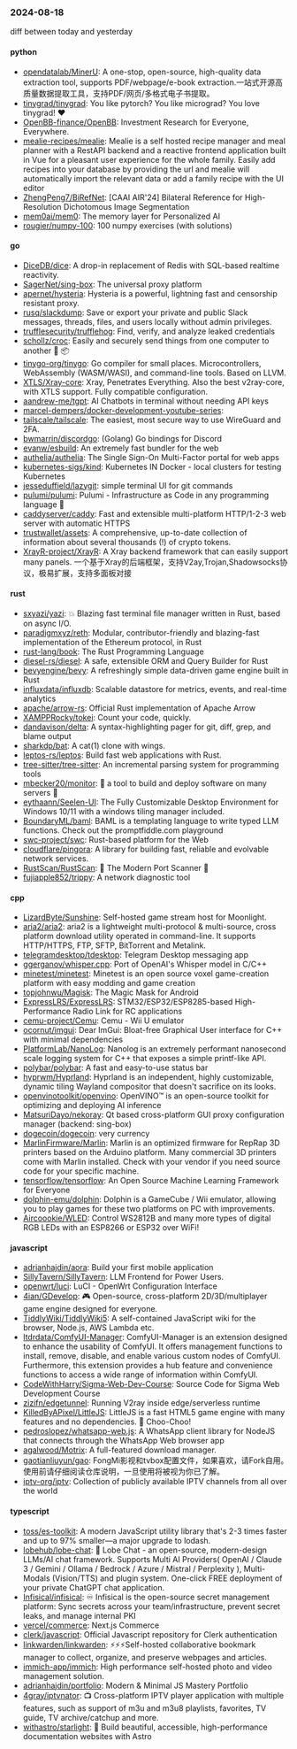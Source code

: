 ### 2024-08-18
diff between today and yesterday

#### python
* [opendatalab/MinerU](https://github.com/opendatalab/MinerU): A one-stop, open-source, high-quality data extraction tool, supports PDF/webpage/e-book extraction.一站式开源高质量数据提取工具，支持PDF/网页/多格式电子书提取。
* [tinygrad/tinygrad](https://github.com/tinygrad/tinygrad): You like pytorch? You like micrograd? You love tinygrad! ❤️
* [OpenBB-finance/OpenBB](https://github.com/OpenBB-finance/OpenBB): Investment Research for Everyone, Everywhere.
* [mealie-recipes/mealie](https://github.com/mealie-recipes/mealie): Mealie is a self hosted recipe manager and meal planner with a RestAPI backend and a reactive frontend application built in Vue for a pleasant user experience for the whole family. Easily add recipes into your database by providing the url and mealie will automatically import the relevant data or add a family recipe with the UI editor
* [ZhengPeng7/BiRefNet](https://github.com/ZhengPeng7/BiRefNet): [CAAI AIR'24] Bilateral Reference for High-Resolution Dichotomous Image Segmentation
* [mem0ai/mem0](https://github.com/mem0ai/mem0): The memory layer for Personalized AI
* [rougier/numpy-100](https://github.com/rougier/numpy-100): 100 numpy exercises (with solutions)

#### go
* [DiceDB/dice](https://github.com/DiceDB/dice): A drop-in replacement of Redis with SQL-based realtime reactivity.
* [SagerNet/sing-box](https://github.com/SagerNet/sing-box): The universal proxy platform
* [apernet/hysteria](https://github.com/apernet/hysteria): Hysteria is a powerful, lightning fast and censorship resistant proxy.
* [rusq/slackdump](https://github.com/rusq/slackdump): Save or export your private and public Slack messages, threads, files, and users locally without admin privileges.
* [trufflesecurity/trufflehog](https://github.com/trufflesecurity/trufflehog): Find, verify, and analyze leaked credentials
* [schollz/croc](https://github.com/schollz/croc): Easily and securely send things from one computer to another 🐊 📦
* [tinygo-org/tinygo](https://github.com/tinygo-org/tinygo): Go compiler for small places. Microcontrollers, WebAssembly (WASM/WASI), and command-line tools. Based on LLVM.
* [XTLS/Xray-core](https://github.com/XTLS/Xray-core): Xray, Penetrates Everything. Also the best v2ray-core, with XTLS support. Fully compatible configuration.
* [aandrew-me/tgpt](https://github.com/aandrew-me/tgpt): AI Chatbots in terminal without needing API keys
* [marcel-dempers/docker-development-youtube-series](https://github.com/marcel-dempers/docker-development-youtube-series): 
* [tailscale/tailscale](https://github.com/tailscale/tailscale): The easiest, most secure way to use WireGuard and 2FA.
* [bwmarrin/discordgo](https://github.com/bwmarrin/discordgo): (Golang) Go bindings for Discord
* [evanw/esbuild](https://github.com/evanw/esbuild): An extremely fast bundler for the web
* [authelia/authelia](https://github.com/authelia/authelia): The Single Sign-On Multi-Factor portal for web apps
* [kubernetes-sigs/kind](https://github.com/kubernetes-sigs/kind): Kubernetes IN Docker - local clusters for testing Kubernetes
* [jesseduffield/lazygit](https://github.com/jesseduffield/lazygit): simple terminal UI for git commands
* [pulumi/pulumi](https://github.com/pulumi/pulumi): Pulumi - Infrastructure as Code in any programming language 🚀
* [caddyserver/caddy](https://github.com/caddyserver/caddy): Fast and extensible multi-platform HTTP/1-2-3 web server with automatic HTTPS
* [trustwallet/assets](https://github.com/trustwallet/assets): A comprehensive, up-to-date collection of information about several thousands (!) of crypto tokens.
* [XrayR-project/XrayR](https://github.com/XrayR-project/XrayR): A Xray backend framework that can easily support many panels. 一个基于Xray的后端框架，支持V2ay,Trojan,Shadowsocks协议，极易扩展，支持多面板对接

#### rust
* [sxyazi/yazi](https://github.com/sxyazi/yazi): 💥 Blazing fast terminal file manager written in Rust, based on async I/O.
* [paradigmxyz/reth](https://github.com/paradigmxyz/reth): Modular, contributor-friendly and blazing-fast implementation of the Ethereum protocol, in Rust
* [rust-lang/book](https://github.com/rust-lang/book): The Rust Programming Language
* [diesel-rs/diesel](https://github.com/diesel-rs/diesel): A safe, extensible ORM and Query Builder for Rust
* [bevyengine/bevy](https://github.com/bevyengine/bevy): A refreshingly simple data-driven game engine built in Rust
* [influxdata/influxdb](https://github.com/influxdata/influxdb): Scalable datastore for metrics, events, and real-time analytics
* [apache/arrow-rs](https://github.com/apache/arrow-rs): Official Rust implementation of Apache Arrow
* [XAMPPRocky/tokei](https://github.com/XAMPPRocky/tokei): Count your code, quickly.
* [dandavison/delta](https://github.com/dandavison/delta): A syntax-highlighting pager for git, diff, grep, and blame output
* [sharkdp/bat](https://github.com/sharkdp/bat): A cat(1) clone with wings.
* [leptos-rs/leptos](https://github.com/leptos-rs/leptos): Build fast web applications with Rust.
* [tree-sitter/tree-sitter](https://github.com/tree-sitter/tree-sitter): An incremental parsing system for programming tools
* [mbecker20/monitor](https://github.com/mbecker20/monitor): 🦎 a tool to build and deploy software on many servers 🦎
* [eythaann/Seelen-UI](https://github.com/eythaann/Seelen-UI): The Fully Customizable Desktop Environment for Windows 10/11 with a windows tiling manager included.
* [BoundaryML/baml](https://github.com/BoundaryML/baml): BAML is a templating language to write typed LLM functions. Check out the promptfiddle.com playground
* [swc-project/swc](https://github.com/swc-project/swc): Rust-based platform for the Web
* [cloudflare/pingora](https://github.com/cloudflare/pingora): A library for building fast, reliable and evolvable network services.
* [RustScan/RustScan](https://github.com/RustScan/RustScan): 🤖 The Modern Port Scanner 🤖
* [fujiapple852/trippy](https://github.com/fujiapple852/trippy): A network diagnostic tool

#### cpp
* [LizardByte/Sunshine](https://github.com/LizardByte/Sunshine): Self-hosted game stream host for Moonlight.
* [aria2/aria2](https://github.com/aria2/aria2): aria2 is a lightweight multi-protocol & multi-source, cross platform download utility operated in command-line. It supports HTTP/HTTPS, FTP, SFTP, BitTorrent and Metalink.
* [telegramdesktop/tdesktop](https://github.com/telegramdesktop/tdesktop): Telegram Desktop messaging app
* [ggerganov/whisper.cpp](https://github.com/ggerganov/whisper.cpp): Port of OpenAI's Whisper model in C/C++
* [minetest/minetest](https://github.com/minetest/minetest): Minetest is an open source voxel game-creation platform with easy modding and game creation
* [topjohnwu/Magisk](https://github.com/topjohnwu/Magisk): The Magic Mask for Android
* [ExpressLRS/ExpressLRS](https://github.com/ExpressLRS/ExpressLRS): STM32/ESP32/ESP8285-based High-Performance Radio Link for RC applications
* [cemu-project/Cemu](https://github.com/cemu-project/Cemu): Cemu - Wii U emulator
* [ocornut/imgui](https://github.com/ocornut/imgui): Dear ImGui: Bloat-free Graphical User interface for C++ with minimal dependencies
* [PlatformLab/NanoLog](https://github.com/PlatformLab/NanoLog): Nanolog is an extremely performant nanosecond scale logging system for C++ that exposes a simple printf-like API.
* [polybar/polybar](https://github.com/polybar/polybar): A fast and easy-to-use status bar
* [hyprwm/Hyprland](https://github.com/hyprwm/Hyprland): Hyprland is an independent, highly customizable, dynamic tiling Wayland compositor that doesn't sacrifice on its looks.
* [openvinotoolkit/openvino](https://github.com/openvinotoolkit/openvino): OpenVINO™ is an open-source toolkit for optimizing and deploying AI inference
* [MatsuriDayo/nekoray](https://github.com/MatsuriDayo/nekoray): Qt based cross-platform GUI proxy configuration manager (backend: sing-box)
* [dogecoin/dogecoin](https://github.com/dogecoin/dogecoin): very currency
* [MarlinFirmware/Marlin](https://github.com/MarlinFirmware/Marlin): Marlin is an optimized firmware for RepRap 3D printers based on the Arduino platform. Many commercial 3D printers come with Marlin installed. Check with your vendor if you need source code for your specific machine.
* [tensorflow/tensorflow](https://github.com/tensorflow/tensorflow): An Open Source Machine Learning Framework for Everyone
* [dolphin-emu/dolphin](https://github.com/dolphin-emu/dolphin): Dolphin is a GameCube / Wii emulator, allowing you to play games for these two platforms on PC with improvements.
* [Aircoookie/WLED](https://github.com/Aircoookie/WLED): Control WS2812B and many more types of digital RGB LEDs with an ESP8266 or ESP32 over WiFi!

#### javascript
* [adrianhajdin/aora](https://github.com/adrianhajdin/aora): Build your first mobile application
* [SillyTavern/SillyTavern](https://github.com/SillyTavern/SillyTavern): LLM Frontend for Power Users.
* [openwrt/luci](https://github.com/openwrt/luci): LuCI - OpenWrt Configuration Interface
* [4ian/GDevelop](https://github.com/4ian/GDevelop): 🎮 Open-source, cross-platform 2D/3D/multiplayer game engine designed for everyone.
* [TiddlyWiki/TiddlyWiki5](https://github.com/TiddlyWiki/TiddlyWiki5): A self-contained JavaScript wiki for the browser, Node.js, AWS Lambda etc.
* [ltdrdata/ComfyUI-Manager](https://github.com/ltdrdata/ComfyUI-Manager): ComfyUI-Manager is an extension designed to enhance the usability of ComfyUI. It offers management functions to install, remove, disable, and enable various custom nodes of ComfyUI. Furthermore, this extension provides a hub feature and convenience functions to access a wide range of information within ComfyUI.
* [CodeWithHarry/Sigma-Web-Dev-Course](https://github.com/CodeWithHarry/Sigma-Web-Dev-Course): Source Code for Sigma Web Development Course
* [zizifn/edgetunnel](https://github.com/zizifn/edgetunnel): Running V2ray inside edge/serverless runtime
* [KilledByAPixel/LittleJS](https://github.com/KilledByAPixel/LittleJS): LittleJS is a fast HTML5 game engine with many features and no dependencies. 🚂 Choo-Choo!
* [pedroslopez/whatsapp-web.js](https://github.com/pedroslopez/whatsapp-web.js): A WhatsApp client library for NodeJS that connects through the WhatsApp Web browser app
* [agalwood/Motrix](https://github.com/agalwood/Motrix): A full-featured download manager.
* [gaotianliuyun/gao](https://github.com/gaotianliuyun/gao): FongMi影视和tvbox配置文件，如果喜欢，请Fork自用。使用前请仔细阅读仓库说明，一旦使用将被视为你已了解。
* [iptv-org/iptv](https://github.com/iptv-org/iptv): Collection of publicly available IPTV channels from all over the world

#### typescript
* [toss/es-toolkit](https://github.com/toss/es-toolkit): A modern JavaScript utility library that's 2-3 times faster and up to 97% smaller—a major upgrade to lodash.
* [lobehub/lobe-chat](https://github.com/lobehub/lobe-chat): 🤯 Lobe Chat - an open-source, modern-design LLMs/AI chat framework. Supports Multi AI Providers( OpenAI / Claude 3 / Gemini / Ollama / Bedrock / Azure / Mistral / Perplexity ), Multi-Modals (Vision/TTS) and plugin system. One-click FREE deployment of your private ChatGPT chat application.
* [Infisical/infisical](https://github.com/Infisical/infisical): ♾ Infisical is the open-source secret management platform: Sync secrets across your team/infrastructure, prevent secret leaks, and manage internal PKI
* [vercel/commerce](https://github.com/vercel/commerce): Next.js Commerce
* [clerk/javascript](https://github.com/clerk/javascript): Official Javascript repository for Clerk authentication
* [linkwarden/linkwarden](https://github.com/linkwarden/linkwarden): ⚡️⚡️⚡️Self-hosted collaborative bookmark manager to collect, organize, and preserve webpages and articles.
* [immich-app/immich](https://github.com/immich-app/immich): High performance self-hosted photo and video management solution.
* [adrianhajdin/portfolio](https://github.com/adrianhajdin/portfolio): Modern & Minimal JS Mastery Portfolio
* [4gray/iptvnator](https://github.com/4gray/iptvnator): 📺 Cross-platform IPTV player application with multiple features, such as support of m3u and m3u8 playlists, favorites, TV guide, TV archive/catchup and more.
* [withastro/starlight](https://github.com/withastro/starlight): 🌟 Build beautiful, accessible, high-performance documentation websites with Astro
